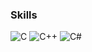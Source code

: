 ### Skills
![C](https://img.shields.io/badge/c-%2300599C.svg?style=for-the-badge&logo=c&logoColor=white)</a>
![C++](https://img.shields.io/badge/c++-%2300599C.svg?style=for-the-badge&logo=c%2B%2B&logoColor=white)</a>
![C#](https://img.shields.io/badge/c%23-%23239120.svg?style=for-the-badge&logo=csharp&logoColor=white)</a>
<br>
